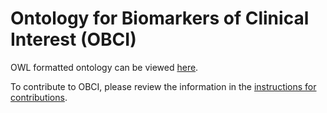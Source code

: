 # Ontology for Biomarkers of Clinical Interest (OBCI)

OWL formatted ontology can be viewed [here](https://proteininformationresource.org/staff/nataled/OBCI/obci.owl).

To contribute to OBCI, please review the information in the [instructions for contributions](CONTRIBUTING.md).
